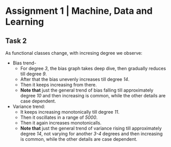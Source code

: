 # Assignment 1 | Machine, Data and Learning

## Task 2

As functional classes change, with incresing degree we observe:
- Bias trend-
    - For degree *3*, the bias graph takes deep dive, then gradually reduces till degree *9*.
    - After that the bias unevenly increases till degree *14*.
    - Then it keeps increasing from there.
    - **Note that** just the general trend of bias falling till approximately degree *10* and then increasing is common, while the other details are case dependent.
- Variance trend:
    - It keeps increasing monotonically till degree *11*.
    - Then it oscillates in a range of *5000*.
    - Then it again increases monotonicalls.
    - **Note that** just the general trend of variance rising till approximately degree *14*, not varying for another *3-4* degrees and then increasing is common, while the other details are case dependent.
